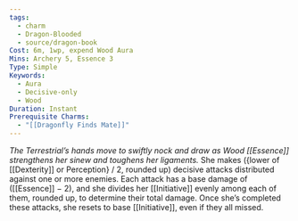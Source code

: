```yaml
---
tags:
  - charm
  - Dragon-Blooded
  - source/dragon-book
Cost: 6m, 1wp, expend Wood Aura
Mins: Archery 5, Essence 3
Type: Simple
Keywords:
  - Aura
  - Decisive-only
  - Wood
Duration: Instant
Prerequisite Charms:
  - "[[Dragonfly Finds Mate]]"
---
```

*The Terrestrial’s hands move to swiftly nock and draw as Wood [[Essence]] strengthens her sinew and toughens her ligaments.*
She makes ({lower of [[Dexterity]] or Perception} / 2, rounded up) decisive attacks distributed against one or more enemies. Each attack has a base damage of ([[Essence]] − 2), and she divides her [[Initiative]] evenly among each of them, rounded up, to determine their total damage. Once she’s completed these attacks, she resets to base [[Initiative]], even if they all missed.